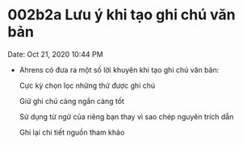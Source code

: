 # 002b2a Lưu ý khi tạo ghi chú văn bản

Date: Oct 21, 2020 10:44 PM

- Ahrens có đưa ra một số lời khuyên khi tạo ghi chú văn bản:

    Cực kỳ chọn lọc những thứ được ghi chú

    Giữ ghi chú càng ngắn càng tốt

    Sử dụng từ ngữ của riêng bạn thay vì sao chép nguyên trích dẫn

    Ghi lại chi tiết nguồn tham khảo